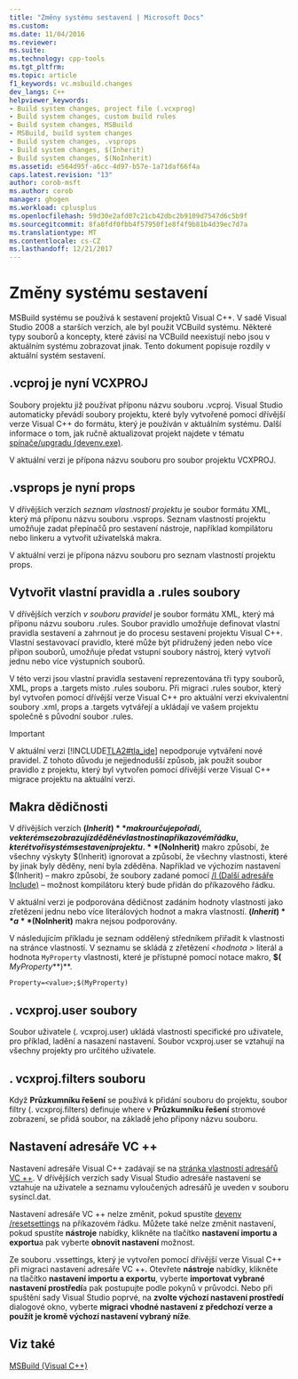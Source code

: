 ```yaml
---
title: "Změny systému sestavení | Microsoft Docs"
ms.custom: 
ms.date: 11/04/2016
ms.reviewer: 
ms.suite: 
ms.technology: cpp-tools
ms.tgt_pltfrm: 
ms.topic: article
f1_keywords: vc.msbuild.changes
dev_langs: C++
helpviewer_keywords:
- Build system changes, project file (.vcxprog)
- Build system changes, custom build rules
- Build system changes, MSBuild
- MSBuild, build system changes
- Build system changes, .vsprops
- Build system changes, $(Inherit)
- Build system changes, $(NoInherit)
ms.assetid: e564d95f-a6cc-4d97-b57e-1a71daf66f4a
caps.latest.revision: "13"
author: corob-msft
ms.author: corob
manager: ghogen
ms.workload: cplusplus
ms.openlocfilehash: 59d30e2afd07c21cb42dbc2b9109d7547d6c5b9f
ms.sourcegitcommit: 8fa8fdf0fbb4f57950f1e8f4f9b81b4d39ec7d7a
ms.translationtype: MT
ms.contentlocale: cs-CZ
ms.lasthandoff: 12/21/2017
---
```

# <a name="build-system-changes"></a>Změny systému sestavení
MSBuild systému se používá k sestavení projektů Visual C++. V sadě Visual Studio 2008 a starších verzích, ale byl použit VCBuild systému. Některé typy souborů a koncepty, které závisí na VCBuild neexistují nebo jsou v aktuálním systému zobrazovat jinak. Tento dokument popisuje rozdíly v aktuální systém sestavení.  
  
## <a name="vcproj-is-now-vcxproj"></a>.vcproj je nyní VCXPROJ  
 Soubory projektu již používat příponu názvu souboru .vcproj. Visual Studio automaticky převádí soubory projektu, které byly vytvořené pomocí dřívější verze Visual C++ do formátu, který je používán v aktuálním systému. Další informace o tom, jak ručně aktualizovat projekt najdete v tématu [spínače/upgradu (devenv.exe)](/visualstudio/ide/reference/upgrade-devenv-exe).  
  
 V aktuální verzi je přípona názvu souboru pro soubor projektu VCXPROJ.  
  
## <a name="vsprops-is-now-props"></a>.vsprops je nyní props  
 V dřívějších verzích *seznam vlastností projektu* je soubor formátu XML, který má příponu názvu souboru .vsprops. Seznam vlastností projektu umožňuje zadat přepínačů pro sestavení nástroje, například kompilátoru nebo linkeru a vytvořit uživatelská makra.  
  
 V aktuální verzi je přípona názvu souboru pro seznam vlastností projektu props.  
  
## <a name="custom-build-rules-and-rules-files"></a>Vytvořit vlastní pravidla a .rules soubory  
 V dřívějších verzích *v souboru pravidel* je soubor formátu XML, který má příponu názvu souboru .rules. Soubor pravidlo umožňuje definovat vlastní pravidla sestavení a zahrnout je do procesu sestavení projektu Visual C++. Vlastní sestavovací pravidlo, které může být přidružený jeden nebo více přípon souborů, umožňuje předat vstupní soubory nástroj, který vytvoří jednu nebo více výstupních souborů.  
  
 V této verzi jsou vlastní pravidla sestavení reprezentována tři typy souborů, XML, props a .targets místo .rules souboru. Při migraci .rules soubor, který byl vytvořen pomocí dřívější verze Visual C++ pro aktuální verzi ekvivalentní soubory .xml, props a .targets vytvářejí a ukládají ve vašem projektu společně s původní soubor .rules.  
  
> [!IMPORTANT]
>  V aktuální verzi [!INCLUDE[TLA2#tla_ide](../build/includes/tla2sharptla_ide_md.md)] nepodporuje vytváření nové pravidel. Z tohoto důvodu je nejjednodušší způsob, jak použít soubor pravidlo z projektu, který byl vytvořen pomocí dřívější verze Visual C++ migrace projektu na aktuální verzi.  
  
## <a name="inheritance-macros"></a>Makra dědičnosti  
 V dřívějších verzích **$(Inherit)** makro určuje pořadí, ve kterém se zobrazují zděděné vlastnosti na příkazovém řádku, které tvoří systém sestavení projektu. **$(NoInherit)** makro způsobí, že všechny výskyty $(Inherit) ignorovat a způsobí, že všechny vlastnosti, které by jinak byly děděny, není byla zděděna. Například ve výchozím nastavení $(Inherit) – makro způsobí, že soubory zadané pomocí [/I (Další adresáře Include)](../build/reference/i-additional-include-directories.md) – možnost kompilátoru který bude přidán do příkazového řádku.  
  
 V aktuální verzi je podporována dědičnost zadáním hodnoty vlastnosti jako zřetězení jednu nebo více literálových hodnot a makra vlastností. **$(Inherit)** a **$(NoInherit)** makra nejsou podporovány.  
  
 V následujícím příkladu je seznam oddělený středníkem přiřadit k vlastnosti na stránce vlastností. V seznamu se skládá z zřetězení  *\<hodnota >* literál a hodnota `MyProperty` vlastnosti, které je přístupné pomocí notace makro, **$(**  *MyProperty***)**.  
  
```  
Property=<value>;$(MyProperty)  
```  
  
## <a name="vcxprojuser-files"></a>. vcxproj.user soubory  
 Soubor uživatele (. vcxproj.user) ukládá vlastnosti specifické pro uživatele, pro příklad, ladění a nasazení nastavení. Soubor vcxproj.user se vztahují na všechny projekty pro určitého uživatele.  
  
## <a name="vcxprojfilters-file"></a>. vcxproj.filters souboru  
 Když **Průzkumníku řešení** se používá k přidání souboru do projektu, soubor filtry (. vcxproj.filters) definuje where v **Průzkumníku řešení** stromové zobrazení, se přidá soubor, na základě jeho přípony názvu souboru.  
  
## <a name="vc-directories-settings"></a>Nastavení adresáře VC ++  
 Nastavení adresáře Visual C++ zadávají se na [stránka vlastností adresářů VC ++](../ide/vcpp-directories-property-page.md). V dřívějších verzích sady Visual Studio adresáře nastavení se vztahuje na uživatele a seznamu vyloučených adresářů je uveden v souboru sysincl.dat.  
  
 Nastavení adresáře VC ++ nelze změnit, pokud spustíte [devenv /resetsettings](/visualstudio/ide/reference/resetsettings-devenv-exe) na příkazovém řádku. Můžete také nelze změnit nastavení, pokud spustíte **nástroje** nabídky, klikněte na tlačítko **nastavení importu a exportu**a pak vyberte **obnovit nastavení** možnost.  
  
 Ze souboru .vssettings, který je vytvořen pomocí dřívější verze Visual C++ při migraci nastavení adresáře VC ++. Otevřete **nástroje** nabídky, klikněte na tlačítko **nastavení importu a exportu**, vyberte **importovat vybrané nastavení prostředí**a pak postupujte podle pokynů v průvodci. Nebo při spuštění sady Visual Studio poprvé, na **zvolte výchozí nastavení prostředí** dialogové okno, vyberte **migraci vhodné nastavení z předchozí verze a použít je kromě výchozí nastavení vybraný níže**.  
  
## <a name="see-also"></a>Viz také  
 [MSBuild (Visual C++)](../build/msbuild-visual-cpp.md)